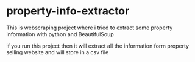 # property-info-extractor
This is webscraping project
where i tried to extract some property information with python and BeautifulSoup

if you run this project then it will extract all the information form property selling website and will store in  a csv file

